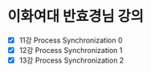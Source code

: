 # 이화여대 반효경님 강의

- [x] 11강 Process Synchronization 0
- [x] 12강 Process Synchronization 1
- [x] 13강 Process Synchronization 2
